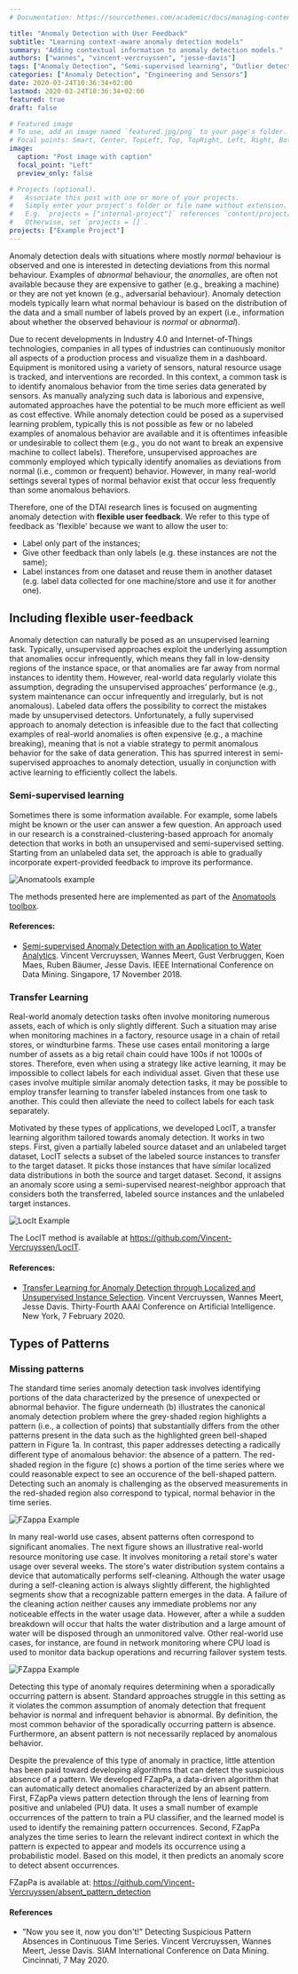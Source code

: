 ```yaml
---
# Documentation: https://sourcethemes.com/academic/docs/managing-content/

title: "Anomaly Detection with User Feedback"
subtitle: "Learning context-aware anomaly detection models"
summary: "Adding contextual information to anomaly detection models."
authors: ["wannes", "vincent-vercruyssen", "jesse-davis"]
tags: ["Anomaly Detection", "Semi-supervised learning", "Outlier detection", "Active learning", "Flexible supervision", "Application"]
categories: ["Anomaly Detection", "Engineering and Sensors"]
date: 2020-03-24T10:36:34+02:00
lastmod: 2020-03-24T10:36:34+02:00
featured: true
draft: false

# Featured image
# To use, add an image named `featured.jpg/png` to your page's folder.
# Focal points: Smart, Center, TopLeft, Top, TopRight, Left, Right, BottomLeft, Bottom, BottomRight.
image: 
  caption: "Post image with caption"
  focal_point: "Left"
  preview_only: false

# Projects (optional).
#   Associate this post with one or more of your projects.
#   Simply enter your project's folder or file name without extension.
#   E.g. `projects = ["internal-project"]` references `content/project/deep-learning/index.md`.
#   Otherwise, set `projects = []`.
projects: ["Example Project"]
---
```


Anomaly detection deals with situations where mostly *normal* behaviour is observed and one is interested in detecting deviations from this normal behaviour. Examples of *abnormal* behaviour, the *anomalies*, are often not available because they are expensive to gather (e.g., breaking a machine) or they are not yet known (e.g., adversarial behaviour). Anomaly detection models typically learn what normal behaviour is based on the distribution of the data and a small number of labels proved by an expert (i.e., information about whether the observed behaviour is *normal* or *abnormal*).

Due to recent developments in Industry 4.0 and Internet-of-Things technologies, companies in all types of industries can continuously monitor all aspects of a production process and visualize them in a dashboard. Equipment is monitored using a variety of sensors, natural resource usage is tracked, and interventions are recorded. In this context, a common task is to identify anomalous behavior from the time series data generated by sensors. As manually analyzing such data is laborious and expensive, automated approaches have the potential to be much more efficient as well as cost effective. While anomaly detection could be posed as a supervised learning problem, typically this is not possible as few or no labeled examples of anomalous behavior are available and it is oftentimes infeasible or undesirable to collect them (e.g., you do not want to break an expensive machine to collect labels). Therefore, unsupervised approaches are commonly employed which typically identify anomalies as deviations from normal (i.e., common or frequent) behavior. However, in many real-world settings several types of normal behavior exist that occur less frequently than some anomalous behaviors.

Therefore, one of the DTAI research lines is focused on augmenting anomaly detection with **flexible user feedback**. We refer to this type of feedback as 'flexible' because we want to allow the user to:

- Label only part of the instances;
- Give other feedback than only labels (e.g. these instances are not the same);
- Label instances from one dataset and reuse them in another dataset (e.g. label data collected for one machine/store and use it for another one).


## Including flexible user-feedback

Anomaly detection can naturally be posed as an unsupervised learning task. Typically, unsupervised approaches exploit the underlying assumption that anomalies occur infrequently, which means they fall in low-density regions of the instance space, or that anomalies are far away from normal instances to identity them. However, real-world data regularly violate this assumption, degrading the unsupervised approaches’ performance (e.g., system maintenance can occur infrequently and irregularly, but is not anomalous). Labeled data offers the possibility to correct the mistakes made by unsupervised detectors. Unfortunately, a fully supervised approach to anomaly detection is infeasible due to the fact that collecting examples of real-world anomalies is often expensive (e.g., a machine breaking), meaning that is not a viable strategy to permit anomalous behavior for the sake of data generation. This has spurred interest in semi-supervised approaches to anomaly detection, usually in conjunction with active learning to efﬁciently collect the labels.

### Semi-supervised learning

Sometimes there is some information available. For example, some labels might be known or the user can answer a few question.
An approach used in our research is a constrained-clustering-based approach for anomaly detection that works in both an unsupervised and semi-supervised setting. Starting from an unlabeled data set, the approach is able to gradually incorporate expert-provided feedback to improve its performance. 

![Anomatools example](featured.png)

The methods presented here are implemented as part of the [Anomatools toolbox](https://github.com/Vincent-Vercruyssen/anomatools).

#### References:

- [Semi-supervised Anomaly Detection with an Application to Water Analytics](https://people.cs.kuleuven.be/~vincent.vercruyssen/publications/2019/ECMLPKDD_conference_manuscript.pdf). Vincent Vercruyssen, Wannes Meert, Gust Verbruggen, Koen Maes, Ruben Bäumer, Jesse Davis. IEEE International Conference on Data Mining. Singapore, 17 November 2018.

### Transfer Learning

Real-world anomaly detection tasks often involve monitoring numerous assets, each of which is only slightly different. Such a situation may arise when monitoring machines in a factory, resource usage in a chain of retail stores, or windturbine farms. These use cases entail monitoring a large number of assets as a big retail chain could have 100s if not 1000s of stores. Therefore, even when using a strategy like active learning, it may be impossible to collect labels for each individual asset. Given that these use cases involve multiple similar anomaly detection tasks, it may be possible to employ transfer learning to transfer labeled instances from one task to another. This could then alleviate the need to collect labels for each task separately.

Motivated by these types of applications, we developed LocIT, a transfer learning algorithm tailored towards anomaly detection. It works in two steps. First, given a partially labeled source dataset and an unlabeled target dataset, LocIT selects a subset of the labeled source instances to transfer to the target dataset. It picks those instances that have similar localized data distributions in both the source and target dataset. Second, it assigns an anomaly score using a semi-supervised nearest-neighbor approach that considers both the transferred, labeled source instances and the unlabeled target instances. 

![LocIt Example](locit1.png)

The LocIT method is available at https://github.com/Vincent-Vercruyssen/LocIT.

#### References:

- [Transfer Learning for Anomaly Detection through Localized and Unsupervised Instance Selection](https://people.cs.kuleuven.be/~vincent.vercruyssen/publications/2020/AAAI_conference_manuscript.pdf). Vincent Vercruyssen, Wannes Meert, Jesse Davis. Thirty-Fourth AAAI Conference on Artificial Intelligence. New York, 7 February 2020.

## Types of Patterns

### Missing patterns

The standard time series anomaly detection task involves identifying portions of the data characterized by the presence of unexpected or abnormal behavior. The figure underneath (b) illustrates the canonical anomaly detection problem where the grey-shaded region highlights a pattern (i.e., a collection of points) that substantially differs from the other patterns present in the data such as the highlighted green bell-shaped pattern in Figure 1a. In contrast, this paper addresses detecting a radically diﬀerent type of anomalous behavior: the absence of a pattern. The red-shaded region in the figure (c) shows a portion of the time series where we could reasonable expect to see an occurence of the bell-shaped pattern. Detecting such an anomaly is challenging as the observed measurements in the red-shaded region also correspond to typical, normal behavior in the time series.

![FZappa Example](fzappa1.png)

In many real-world use cases, absent patterns often correspond to signiﬁcant anomalies. The next figure shows an illustrative real-world resource monitoring use case. It involves monitoring a retail store's water usage over several weeks. The store's water distribution system contains a device that automatically performs self-cleaning. Although the water usage during a self-cleaning action is always slightly different, the highlighted segments show that a recognizable pattern emerges in the data. A failure of the cleaning action neither causes any immediate problems nor any noticeable eﬀects in the water usage data. However, after a while a sudden breakdown will occur that halts the water distribution and a large amount of water will be disposed through an unmonitored valve. Other real-world use cases, for instance, are found in network monitoring where CPU load is used to monitor data backup operations and recurring failover system tests.

![FZappa Example](fzappa2.png)

Detecting this type of anomaly requires determining when a sporadically occurring pattern is absent. Standard approaches struggle in this setting as it violates the common assumption of anomaly detection that frequent behavior is normal and infrequent behavior is abnormal. By definition, the most common behavior of the sporadically occurring pattern is absence. Furthermore, an absent pattern is not necessarily replaced by anomalous behavior.

Despite the prevalence of this type of anomaly in practice, little attention has been paid toward developing algorithms that can detect the suspicious absence of a pattern. We developed FZapPa, a data-driven algorithm that can automatically detect anomalies characterized by an absent pattern. First, FZapPa views pattern detection through the lens of learning from positive and unlabeled (PU) data. It uses a small number of example occurrences of the pattern to train a PU classiﬁer, and the learned model is used to identify the remaining pattern occurrences. Second, FZapPa analyzes the time series to learn the relevant indirect context in which the pattern is expected to appear and models its occurrence using a probabilistic model. Based on this model, it then predicts an anomaly score to detect absent occurrences. 

FZapPa is available at: https://github.com/Vincent-Vercruyssen/absent_pattern_detection

#### References

- "Now you see it, now you don't!" Detecting Suspicious Pattern Absences in Continuous Time Series. Vincent Vercruyssen, Wannes Meert, Jesse Davis. SIAM International Conference on Data Mining. Cincinnati, 7 May 2020.

